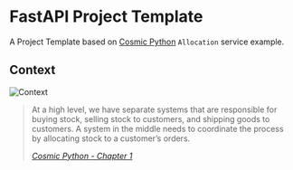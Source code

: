 # FastAPI Project Template

A Project Template based on [Cosmic Python](https://www.cosmicpython.com/) `Allocation` service example.

## Context

![Context](https://www.cosmicpython.com/book/images/apwp_0102.png)

> At a high level, we have separate systems that are responsible for buying stock, selling stock to customers, and
> shipping goods to customers. A system in the middle needs to coordinate the process by allocating stock to a
> customer’s
> orders.
>
> <cite>[Cosmic Python - Chapter 1](https://www.cosmicpython.com/book/chapter_01_domain_model.html#allocation_context_diagram)</cite>

